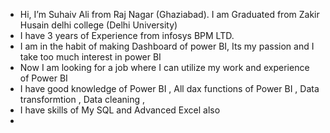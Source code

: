 -  Hi, I’m Suhaiv Ali from Raj Nagar (Ghaziabad). I am Graduated from Zakir Husain delhi college (Delhi University)
-  I have 3 years of Experience from infosys BPM LTD. 
-  I am in the habit of making Dashboard of power BI, Its my passion and I take too much interest in power BI
-  Now I am looking for a job where I can utilize my work and experience of Power BI
-  I have good knowledge of Power BI , All dax functions of Power BI , Data transformtion , Data cleaning ,
-  I have skills of My SQL and Advanced Excel also
- 

